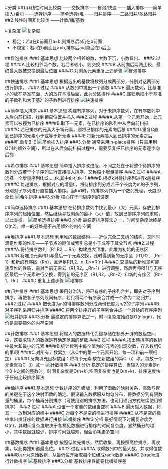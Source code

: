 #分类
##1.非线性时间比较类
    ——交换排序——冒泡/快速
    ——插入排序——简单插入/希尔
    ——选择排序——简单选择/堆
    ——归并排序——二路归并/多路归并
##2.线性时间非比较类
    ——计数/桶/基数

#复杂度
![复杂度](../../pic/复杂度.png)
* 稳定：若a在b前面且a=b,则排序后a仍在b前面
* 不稳定：若a在b前面且a=b,排序后a可能会在b后面

##冒泡排序
###1.基本思想
比较两个相邻的数，大数下沉，小数冒出。
###2.过程
####A.比较相邻两个数，若后者较小，则交换
####B.从前向后两两比较，最终最大数被交换到最后位置
####C.对剩余元素重复上述步骤
![冒泡排序](../../pic/冒泡排序动图.gif)

##快速排序
###1.基本思想
根据选出的基数将数列分成两部分，分别对这两部分进行排序。
###2.过程
####A.从数列中挑出一个基数
####B.遍历数列，比基准小的放在基准前面，大的放在基准后面，此为分区操作
####C.递归地把小于基准的子数列和大于基准的子数列进行排序
![快速排序](../../pic/快速排序动图.gif)

##简单插入排序
###1.基本思想
构建有序序列，对于未排序数列，在有序数列中从后向前扫描，找到相应位置并插入
###2.过程
####A.从第一个元素开始，此元素可以被视为已排序
####B.取下一元素，在已排序的队列中从后向前扫描
####C.若已排序的元素大于新元素，则将已排序的元素向后移
####D.重复C直到已排序的元素小于或等于新元素
####E.将新元素插入到已排序的元素之后
####F.重复B-E
![简单插入排序](../../pic/简单插入排序动图.gif)
###3.分析
通常采用in-place排序（只需用到O(1)的额外空间），所以在从后向前扫描过程中，需要反复把已排序的元素逐步向后挪

##希尔排序
###1.基本思想
简单插入排序改进版，不同之处在于将整个待排序的数列分成若干个子序列进行直接插入排序，又称缩小增量排序
###2.过程
####A.选择一个增量序列t1,t2,...,tk,其中ti>tj,tk=1
####B.根据k对待排序列进行k趟排序
####C.每趟排序，根据对应的增量ti，将待排序列分成若干个长度为m的子序列，分别对子序列进行直接插入排序。当k=1时，待排序列作为一个数列处理，长度即全长
![希尔排序](../../pic/希尔排序动图.gif)
###3.分析
核心在于间隔序列的设定

##简单选择排序
###1.基本思想
在待排序数列中找到最小（大）元素，存放到排序序列的起始位置，然后继续寻找剩余的最小（大）值，放到已排序序列的末尾，以此类推。
![简单选择排序](../../pic/简单选择排序动图.gif)
###2.分析
最稳定排序算法之一，时间复杂度始终是O(n2)，唯一的好处是不占用额外的内存空间

##堆排序
###1.基本思想
利用堆的数据结构——近似完全二叉树的结构，又同时满足堆积的性质——子节点的键值或索引总是小于或等于其父节点
###2.过程
####A.将待排序数列（R1,R2,...,Rn）构建成大顶堆，此堆为初始的无序区
####B.将堆顶元素R[1]与最后一个元素交换，此时得到新的无序区（R1,R2,...,Rn-1）和新的有序区（Rn），且满足R[1,2...n-1]<=R[n]
####C.交换后的新堆顶可能违反堆的性质，需对当前无需去（R1,R2,...,Rn-1）进行调整，然后再将R[1]与无序区最后一个元素进行交换，得到新的无序区（R1,R2,...,Rn-2）和新的有序区（Rn-1，Rn）
####D.重复上述步骤
![堆排序](../../pic/堆排序动图.gif)

##归并排序
###1.基本思想
采用分治法，将已有序的子序列合并，即先对子序列排序，再使各子序列段间有序，若只将两个有序表合并成一个称为二路归并。
###2.过程
####A.把长度为n的待排序数列分成两份长度为n/2的子序列
####B.对子序列采用归并排序
####C.将两个排序好的子序列合并成一个最终的有序序列
![归并排序](../../pic/归并排序动图.gif)
###3.分析
最稳定的排序算法之一，时间复杂度始终是O(nlogn)，代价是需要额外的内存空间

##计数排序
###1.基本思想
将输入的数据转化为键存储在额外开辟的数组空间中，这要求输入的数据是有确定范围的整数
###2.过程
####A.找出待排序的数组中最大和最小的元素
####B.统计数列中每个值为i的元素的出现次数，存入数组C的第i项
####C.对所有计数累加（从C中的第一个元素开始，每一项和前一项相加）
####D.反向填充目标数组：将每个元素i放在新数组的第C（i）项，每放一个元素就将C（i）减一
![计数排序](../pic/计数排序动图.gif)
###3.分析
稳定的排序算法，当输入的元素是n个0-k之间的整数时，时间复杂度是O(n+k),空间复杂度也是O(n+k)，排序速度快于任何比较排序算法

##桶排序
###1.基本思想
计数排序的升级版，利用了函数的映射关系，高效与否的关键在于这个映射函数的确定。假设输入数据服从均匀分布，将数据分到有限数量的桶里，每个桶再分别排序（可使用别的排序方法，也可用递归方式继续使用桶排序）
###2.过程
####A.设置一个定量的数组当空桶
####B.遍历输入数据，将其一一放到对应的桶中
####C.对每个不是空的桶进行排序
####D.从不是空的桶中拿出排好序的数据进行拼接
![桶排序](../../pic/桶排序图.gif)
###3.分析
最好情况下时间复杂度为O(n)，其时间复杂度取决于各桶见数据进行排序的时间复杂度。显然桶分的越小，其中数据就越少，排序时间就越短，但会消耗更多空间

##基数排序
###1.基本思想
按照低位先排序，然后收集，再按照高位排序，再收集，以此类推知道最高位。
###2.过程
####A.取得数列中的最大数，并取得位数
####B.arr为原始数组，从最低位开始取每个位组成radix数组
####C.对radix进行计数排序
![基数排序](../../pic/基数排序动图.gif)
###3.分析
基数排序性能要比桶排序差